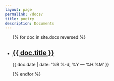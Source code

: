 ```yaml
---
layout: page
permalink: /docs/
title: poetry
description: Documents
---
```


<ul class="post-list">
{% for doc in site.docs reversed %}
    <li>
        <h2><a class="poem-title" href="{{ doc.url | prepend: site.baseurl }}">{{ doc.title }}</a></h2>
        <p class="post-meta">{{ doc.date | date: '%B %-d, %Y — %H:%M' }}</p>
      </li>
{% endfor %}
</ul>